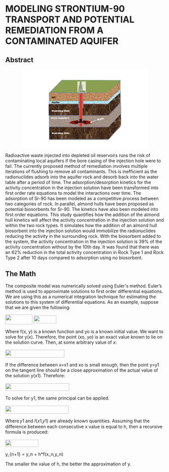 # MODELING STRONTIUM-90 TRANSPORT AND POTENTIAL REMEDIATION FROM A CONTAMINATED AQUIFER

## Abstract
<p align="center">
  <img src="https://github.com/Preston5789/Sr90_Transport_Model/blob/master/ThesisPics/Underground.PNG" width="400" title="hover text">
</p>

Radioactive waste injected into depleted oil reservoirs runs the risk of contaminating local aquifers if the bore casing of the injection hole were to fail. The currently proposed method of remediation involves multiple iterations of flushing to remove all contaminants. This is inefficient as the radionuclides adsorb into the aquifer rock and desorb back into the water table after a period of time. The adsorption/desorption kinetics for the activity concentration in the injection solution have been transformed into first order rate equations to model the interactions over time. The adsorption of Sr-90 has been modeled as a competitive process between two categories of rock.
In parallel, almond hulls have been proposed as potential biosorbents for Sr-90. The kinetics have also been modeled into first order equations. This study quantifies how the addition of the almond hull kinetics will affect the activity concentration in the injection solution and within the two rock types. It simulates how the addition of an almond hull biosorbent into the injection solution would immobilize the radionuclides reducing the activity in the surrounding rock. With the biosorbent added to the system, the activity concentration in the injection solution is 39% of the activity concentration without by the 10th day. It was found that there was an 62% reduction in the total activity concentration in Rock Type 1 and Rock Type 2 after 10 days compared to adsorption using no biosorbent.

## The Math

The composite model was numerically solved using Euler's method. Euler’s method is used to approximate solutions to first order differential equations. We are using this as a numerical integration technique for estimating the solutions to this system of differential equations. As an example, suppose that we are given the following:

<img src="/tex/24026b05206d753c30bfcc87169de526.svg?invert_in_darkmode&sanitize=true&sanitize=true" align=middle width=85.76581365pt height=30.648287999999997pt/>
<img src="/tex/98f8a4cba039c499e26ca1d534db3883.svg?invert_in_darkmode&sanitize=true&sanitize=true" align=middle width=72.77935169999999pt height=24.65753399999998pt/>

Where f(x, y) is a known function and yo is a known initial value. We want to solve for y(x). Therefore, the point (xo, yo) is an exact value known to lie on the solution curve. Then, at some arbitrary value of x:

<img src="/tex/27f1e829498ef9c7400c40622d18e87f.svg?invert_in_darkmode&sanitize=true&sanitize=true" align=middle width=186.98920184999997pt height=24.65753399999998pt/>

If the difference between x=x1 and xo is small enough, then the point y=y1 on the tangent line should be a close approximation of the actual value of the solution y(x1). Therefore:

<img src="/tex/1ea8e5ca49fc6b064fdf0dfc91295cf3.svg?invert_in_darkmode&sanitize=true" align=middle width=202.63231559999997pt height=24.65753399999998pt/>

To solve for y1, the same principal can be applied. 

<img src="/tex/80148b0b76b7bd58a874dcd42684f32c.svg?invert_in_darkmode&sanitize=true" align=middle width=201.40419254999998pt height=24.65753399999998pt/>

Where 𝑦1 and 𝑓(𝑥1,𝑦1) are already known quantities. Assuming that the difference between each consecutive x value is equal to h, then a recursive formula is produced:

<img src="/tex/65c6d2d3eb10680105084e51d017a8ce.svg?invert_in_darkmode&sanitize=true" align=middle width=104.8096995pt height=22.831056599999986pt/>

y_{n+1} = y_n + h*f(x_n,y_n)

The smaller the value of h, the better the approximation of y.
